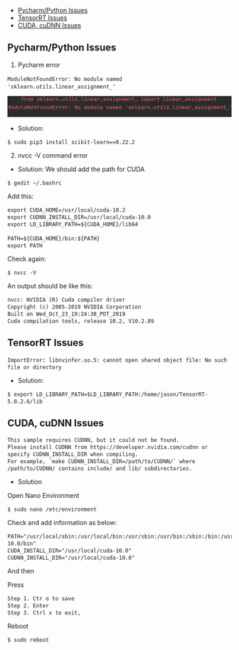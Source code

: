 
- [Pycharm/Python Issues](#pycharm_python_issue)
- [TensorRT Issues](#tensorrt_issue)
- [CUDA, cuDNN Issues](#cuda_cudnn_issues)

## Pycharm/Python Issues

1. Pycharm error

`ModuleNotFoundError: No module named 'sklearn.utils.linear_assignment_'`

![sklearn error](/images/sklearn_error.png)

- Solution:

```
$ sudo pip3 install scikit-learn==0.22.2
```

2. nvcc -V command error

- Solution: We should add the path for CUDA

```
$ gedit ~/.bashrc  
```

Add this:

```
export CUDA_HOME=/usr/local/cuda-10.2
export CUDNN_INSTALL_DIR=/usr/local/cuda-10.0
export LD_LIBRARY_PATH=${CUDA_HOME}/lib64

PATH=${CUDA_HOME}/bin:${PATH}
export PATH
```

Check again:

```
$ nvcc -V
```

An output should be like this:

```
nvcc: NVIDIA (R) Cuda compiler driver
Copyright (c) 2005-2019 NVIDIA Corporation
Built on Wed_Oct_23_19:24:38_PDT_2019
Cuda compilation tools, release 10.2, V10.2.89
```

## TensorRT Issues

```
ImportError: libnvinfer.so.5: cannot open shared object file: No such file or directory
```

- Solution:

```
$ export LD_LIBRARY_PATH=$LD_LIBRARY_PATH:/home/jason/TensorRT-5.0.2.6/lib
```


## CUDA, cuDNN Issues

```
This sample requires CUDNN, but it could not be found.
Please install CUDNN from https://developer.nvidia.com/cudnn or specify CUDNN_INSTALL_DIR when compiling.
For example, `make CUDNN_INSTALL_DIR=/path/to/CUDNN/` where /path/to/CUDNN/ contains include/ and lib/ subdirectories.
```

- Solution

Open Nano Environment

```
$ sudo nano /etc/environment
```

Check and add information as below:

```
PATH="/usr/local/sbin:/usr/local/bin:/usr/sbin:/usr/bin:/sbin:/bin:/usr/games:/usr/local/games:/snap/bin:/usr/local/cuda-10.0/bin"
CUDA_INSTALL_DIR="/usr/local/cuda-10.0"
CUDNN_INSTALL_DIR="/usr/local/cuda-10.0"
```

And then

Press
```
Step 1. Ctr o to save
Step 2. Enter
Step 3. Ctrl x to exit,
```
Reboot

```
$ sudo reboot
```
